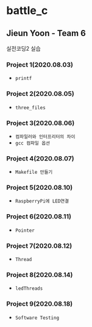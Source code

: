 # battle_c

## Jieun Yoon - Team 6

실전코딩2 실습

### Project 1(2020.08.03)
* `printf`

### Project 2(2020.08.05)
* `three_files`

### Project 3(2020.08.06)
* `컴파일러와 인터프리터의 차이`
* `gcc 컴파일 옵션`

### Project 4(2020.08.07)
* `Makefile 만들기`

### Project 5(2020.08.10)
* `RaspberryPi에 LED연결`

### Project 6(2020.08.11)
* `Pointer`
  
### Project 7(2020.08.12)
* `Thread`

### Project 8(2020.08.14)
* `ledThreads`

### Project 9(2020.08.18)
* `Software Testing`